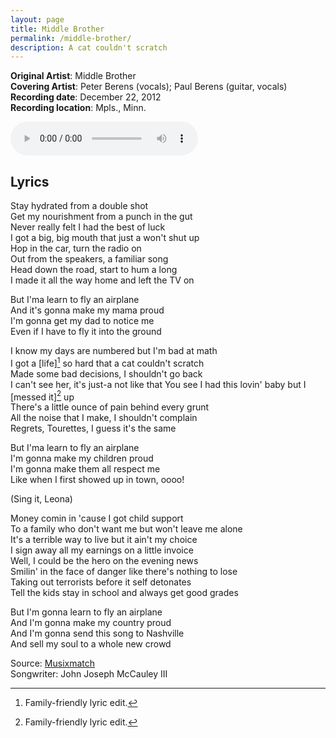 ```yaml
---
layout: page
title: Middle Brother
permalink: /middle-brother/
description: A cat couldn't scratch
---
```

**Original Artist**: Middle Brother<br>
**Covering Artist**: Peter Berens (vocals); Paul Berens (guitar, vocals)<br>
**Recording date**: December 22, 2012<br>
**Recording location**: Mpls., Minn.

<audio id="player" controls>
  <source src="/assets/songs/middle.brother.mp3" type="audio/mp3" />
</audio>

## Lyrics

Stay hydrated from a double shot<br>
Get my nourishment from a punch in the gut<br>
Never really felt I had the best of luck<br>
I got a big, big mouth that just a won't shut up<br>
Hop in the car, turn the radio on<br>
Out from the speakers, a familiar song<br>
Head down the road, start to hum a long<br>
I made it all the way home and left the TV on

But I'ma learn to fly an airplane<br>
And it's gonna make my mama proud<br>
I'm gonna get my dad to notice me<br>
Even if I have to fly it into the ground

I know my days are numbered but I'm bad at math<br>
I got a [life][^1] so hard that a cat couldn't scratch<br>
Made some bad decisions, I shouldn't go back<br>
I can't see her, it's just-a not like that
You see I had this lovin' baby but I [messed it][^1] up<br>
There's a little ounce of pain behind every grunt<br>
All the noise that I make, I shouldn't complain<br>
Regrets, Tourettes, I guess it's the same

But I'ma learn to fly an airplane<br>
I'm gonna make my children proud<br>
I'm gonna make them all respect me<br>
Like when I first showed up in town, oooo!

(Sing it, Leona)

Money comin in 'cause I got child support<br>
To a family who don't want me but won't leave me alone<br>
It's a terrible way to live but it ain't my choice<br>
I sign away all my earnings on a little invoice<br>
Well, I could be the hero on the evening news<br>
Smilin' in the face of danger like there's nothing to lose<br>
Taking out terrorists before it self detonates<br>
Tell the kids stay in school and always get good grades

But I'm gonna learn to fly an airplane<br>
And I'm gonna make my country proud<br>
And I'm gonna send this song to Nashville<br>
And sell my soul to a whole new crowd

[^1]: Family-friendly lyric edit.

<span class="muted small">Source: </span><a class="muted small" href="https://www.musixmatch.com/lyrics/Middle-Brother/Middle-Brother" target="_blank">Musixmatch</a><br>
<span class="muted small">Songwriter: John Joseph McCauley III</span>